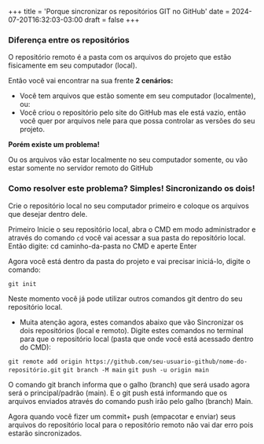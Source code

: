+++
title = 'Porque sincronizar os repositórios GIT no GitHub'
date = 2024-07-20T16:32:03-03:00
draft = false
+++


### Diferença entre os repositórios
O repositório remoto é a pasta com os arquivos do projeto que estão fisicamente em seu computador (local).

Então você vai encontrar na sua frente **2 cenários:**

* Você tem arquivos que estão somente em seu computador (localmente), ou:
* Você criou o repositório pelo site do GitHub mas ele está vazio, então 
você quer por arquivos nele para que possa controlar as versões do seu projeto. 

**Porém existe um problema!**

Ou os arquivos vão estar localmente no seu computador somente, ou vão estar somente 
no servidor remoto do GitHub

### Como resolver este problema? Simples! Sincronizando os dois!

Crie o repositório local no seu computador primeiro e coloque os arquivos que desejar dentro dele.

Primeiro Inicie o seu repositório local, abra o CMD em modo administrador e através do comando `cd`
você vai acessar a sua pasta do repositório local. Então digite: cd caminho-da-pasta no CMD e aperte Enter

Agora você está dentro da pasta do projeto e vai precisar iniciá-lo, digite o comando:

`git init`

Neste momento você já pode utilizar outros comandos git dentro do seu repositório local.

* Muita atenção agora, estes comandos abaixo que vão Sincronizar os dois repositórios (local e remoto).
 Digite estes comandos no terminal para que o repositório local (pasta que onde você está acessado dentro do CMD):

`git remote add origin https://github.com/seu-usuario-github/nome-do-repositório.git`
`git branch -M main`
`git push -u origin main`

O comando git branch informa que o galho (branch) que será usado agora será o principal/padrão (main).
E o git push está informando que os arquivos enviados através do comando push irão pelo galho (branch) Main.

Agora quando você fizer um commit+ push (empacotar e enviar) seus arquivos do repositório local para o 
repositório remoto não vai dar erro pois estarão sincronizados.